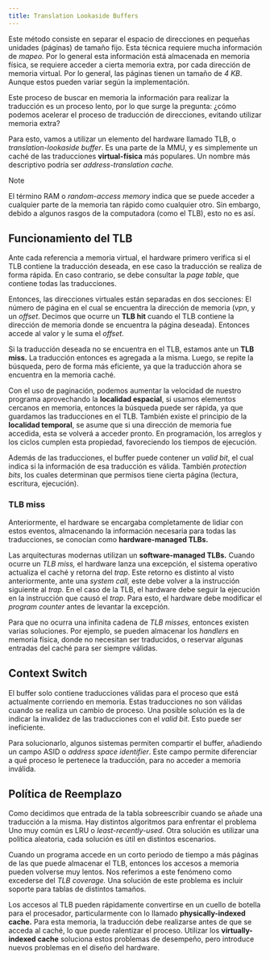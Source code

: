 ```yaml
---
title: Translation Lookaside Buffers
---
```


Este método consiste en separar el espacio de direcciones en pequeñas unidades (páginas) de tamaño fijo. Esta técnica requiere mucha información de *mapeo.* Por lo general esta información está almacenada en memoria física, se requiere acceder a cierta memoria extra, por cada dirección de memoria virtual. Por lo general, las páginas tienen un tamaño de *4 KB*. Aunque estos pueden variar según la implementación.

Este proceso de buscar en memoria la información para realizar la traducción es un proceso lento, por lo que surge la pregunta: ¿cómo podemos acelerar el proceso de traducción de direcciones, evitando utilizar memoria extra?

Para esto, vamos a utilizar un elemento del hardware llamado TLB, o *translation-lookaside buffer*. Es una parte de la MMU, y es simplemente un caché de las traducciones **virtual-física** más populares. Un nombre más descriptivo podría ser *address-translation cache.*

> [!note]
> El término RAM o *random-access memory* indica que se puede acceder a cualquier parte de la memoria tan rápido como cualquier otro. Sin embargo, debido a algunos rasgos de la computadora (como el TLB), esto no es así.

## Funcionamiento del TLB

Ante cada referencia a memoria virtual, el hardware primero verifica si el TLB contiene la traducción deseada, en ese caso la traducción se realiza de forma rápida. En caso contrario, se debe consultar la *page table*, que contiene todas las traducciones.

Entonces, las direcciones virtuales están separadas en dos secciones: El número de página en el cual se encuentra la dirección de memoria (*vpn*, y un *offset*. Decimos que ocurre un **TLB hit** cuando el TLB contiene la dirección de memoria donde se encuentra la página deseada). Entonces accede al valor y le suma el *offset*.

Si la traducción deseada no se encuentra en el TLB, estamos ante un **TLB miss.** La traducción entonces es agregada a la misma. Luego, se repite la búsqueda, pero de forma más eficiente, ya que la traducción ahora se encuentra en la memoria caché.

Con el uso de paginación, podemos aumentar la velocidad de nuestro programa aprovechando la **localidad espacial**, si usamos elementos cercanos en memoria, entonces la búsqueda puede ser rápida, ya que guardamos las traducciones en el TLB. También existe el principio de la **localidad temporal**, se asume que si una dirección de memoria fue accedida, esta se volverá a acceder pronto. En programación, los arreglos y los ciclos cumplen esta propiedad, favoreciendo los tiempos de ejecución.

Además de las traducciones, el buffer puede contener un *valid bit*, el cual indica si la información de esa traducción es válida. También *protection bits*, los cuales determinan que permisos tiene cierta página (lectura, escritura, ejecución).

### TLB miss

Anteriormente, el hardware se encargaba completamente de lidiar con estos eventos, almacenando la información necesaria para todas las traducciones, se conocían como **hardware-managed TLBs.**

Las arquitecturas modernas utilizan un **software-managed TLBs.** Cuando ocurre un *TLB miss,* el hardware lanza una excepción, el sistema operativo actualiza el caché y retorna del *trap*. Este retorno es distinto al visto anteriormente, ante una *system call,* este debe volver a la instrucción siguiente al *trap.* En el caso de la TLB, el hardware debe seguir la ejecución en la instrucción que causó el *trap*. Para esto, el hardware debe modificar el *program counter* antes de levantar la excepción.

Para que no ocurra una infinita cadena de *TLB misses,* entonces existen varias soluciones. Por ejemplo, se pueden almacenar los *handlers* en memoria física, donde no necesitan ser traducidos, o reservar algunas entradas del caché para ser siempre válidas.

## Context Switch

El buffer solo contiene traducciones válidas para el proceso que está actualmente corriendo en memoria. Estas traducciones no son válidas cuando se realiza un cambio de proceso. Una posible solución es la de indicar la invalidez de las traducciones con el *valid bit.* Esto puede ser ineficiente.

Para solucionarlo, algunos sistemas permiten compartir el buffer, añadiendo un campo ASID o *address space identifier*. Este campo permite diferenciar a qué proceso le pertenece la traducción, para no acceder a memoria inválida.

## Política de Reemplazo

Como decidimos que entrada de la tabla sobreescribir cuando se añade una traducción a la misma. Hay distintos algoritmos para enfrentar el problema Uno muy común es LRU o *least-recently-used*. Otra solución es utilizar una política aleatoria, cada solución es útil en distintos escenarios.

Cuando un programa accede en un corto periodo de tiempo a más páginas de las que puede almacenar el TLB, entonces los accesos a memoria pueden volverse muy lentos. Nos referimos a este fenómeno como excederse del *TLB coverage.* Una solución de este problema es incluir soporte para tablas de distintos tamaños.

Los accesos al TLB pueden rápidamente convertirse en un cuello de botella para el procesador, particularmente con lo llamado **physically-indexed cache.** Para esta memoria, la traducción debe realizarse antes de que se acceda al caché, lo que puede ralentizar el proceso. Utilizar los **virtually-indexed cache** soluciona estos problemas de desempeño, pero introduce nuevos problemas en el diseño del hardware.
